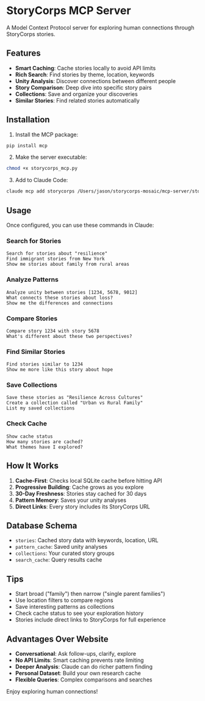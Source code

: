 # StoryCorps MCP Server

A Model Context Protocol server for exploring human connections through StoryCorps stories.

## Features

- **Smart Caching**: Cache stories locally to avoid API limits
- **Rich Search**: Find stories by theme, location, keywords
- **Unity Analysis**: Discover connections between different people
- **Story Comparison**: Deep dive into specific story pairs
- **Collections**: Save and organize your discoveries
- **Similar Stories**: Find related stories automatically

## Installation

1. Install the MCP package:
```bash
pip install mcp
```

2. Make the server executable:
```bash
chmod +x storycorps_mcp.py
```

3. Add to Claude Code:
```bash
claude mcp add storycorps /Users/jason/storycorps-mosaic/mcp-server/storycorps_mcp.py
```

## Usage

Once configured, you can use these commands in Claude:

### Search for Stories
```
Search for stories about "resilience"
Find immigrant stories from New York
Show me stories about family from rural areas
```

### Analyze Patterns
```
Analyze unity between stories [1234, 5678, 9012]
What connects these stories about loss?
Show me the differences and connections
```

### Compare Stories
```
Compare story 1234 with story 5678
What's different about these two perspectives?
```

### Find Similar Stories
```
Find stories similar to 1234
Show me more like this story about hope
```

### Save Collections
```
Save these stories as "Resilience Across Cultures"
Create a collection called "Urban vs Rural Family"
List my saved collections
```

### Check Cache
```
Show cache status
How many stories are cached?
What themes have I explored?
```

## How It Works

1. **Cache-First**: Checks local SQLite cache before hitting API
2. **Progressive Building**: Cache grows as you explore
3. **30-Day Freshness**: Stories stay cached for 30 days
4. **Pattern Memory**: Saves your unity analyses
5. **Direct Links**: Every story includes its StoryCorps URL

## Database Schema

- `stories`: Cached story data with keywords, location, URL
- `pattern_cache`: Saved unity analyses
- `collections`: Your curated story groups
- `search_cache`: Query results cache

## Tips

- Start broad ("family") then narrow ("single parent families")
- Use location filters to compare regions
- Save interesting patterns as collections
- Check cache status to see your exploration history
- Stories include direct links to StoryCorps for full experience

## Advantages Over Website

- **Conversational**: Ask follow-ups, clarify, explore
- **No API Limits**: Smart caching prevents rate limiting
- **Deeper Analysis**: Claude can do richer pattern finding
- **Personal Dataset**: Build your own research cache
- **Flexible Queries**: Complex comparisons and searches

Enjoy exploring human connections!